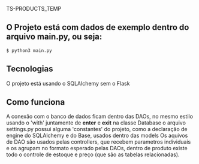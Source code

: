 TS-PRODUCTS_TEMP

## O Projeto está com dados de exemplo dentro do arquivo main.py, ou seja:
    $ python3 main.py

## Tecnologias
O projeto está usando o SQLAlchemy sem o Flask

## Como funciona
A conexão com o banco de dados ficam dentro das DAOs, no mesmo estilo usando o 'with' juntamente de __enter__ e __exit__ na classe Database
o arquivo settings.py possui alguma 'constantes' do projeto, como a declaração de engine do SQLAlchemy e do Base, usados dentro das models
Os aquivos de DAO são usados pelas controllers, que recebem parametros individuais e os agrupam no formato esperado pelas DAOs,
dentro de produto existe todo o controle de estoque e preço (que são as tabelas relacionadas).
